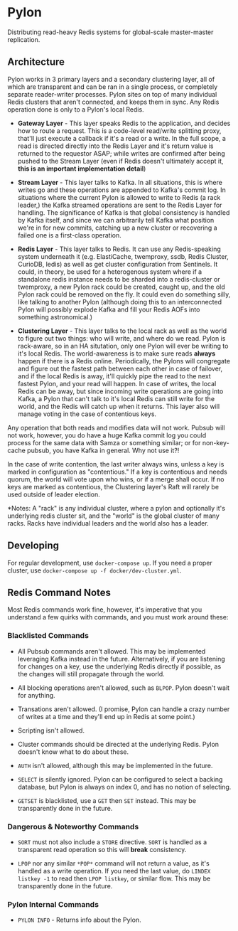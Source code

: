 # Pylon

Distributing read-heavy Redis systems for global-scale master-master replication.

## Architecture

Pylon works in 3 primary layers and a secondary clustering layer, all of which are transparent and can be ran in a single process, or completely separate reader-writer processes. Pylon sites on top of many individual Redis clusters that aren't connected, and keeps them in sync. Any Redis operation done is only to a Pylon's local Redis.

- **Gateway Layer** - This layer speaks Redis to the application, and decides how to route a request. This is a code-level read/write splitting proxy, that'll just execute a callback if it's a read or a write. In the full scope, a read is directed directly into the Redis Layer and it's return value is returned to the requestor ASAP; while writes are confirmed after being pushed to the Stream Layer (even if Redis doesn't ultimately accept it, **this is an important implementation detail**) 

- **Stream Layer** - This layer talks to Kafka. In all situations, this is where writes go and these operations are appended to Kafka's commit log. In situations where the current Pylon is allowed to write to Redis (a rack leader,) the Kafka streamed operations are sent to the Redis Layer for handling. The significance of Kafka is that global consistency is handled by Kafka itself, and since we can arbitrarily tell Kafka what position we're in for new commits, catching up a new cluster or recovering a failed one is a first-class operation.

- **Redis Layer** - This layer talks to Redis. It can use any Redis-speaking system underneath it (e.g. ElastiCache, twemproxy, ssdb, Redis Cluster, CurioDB, ledis) as well as get cluster configuration from Sentinels. It could, in theory, be used for a heterogenous system where if a standalone redis instance needs to be sharded into a redis-cluster or twemproxy, a new Pylon rack could be created, caught up, and the old Pylon rack could be removed on the fly. It could even do something silly, like talking to another Pylon (although doing this to an interconnected Pylon will possibly explode Kafka and fill your Redis AOFs into something astronomical.)

- **Clustering Layer** - This layer talks to the local rack as well as the world to figure out two things: who will write, and where do we read. Pylon is rack-aware, so in an HA situtation, only one Pylon will ever be writing to it's local Redis. The world-awareness is to make sure reads **always** happen if there is a Redis online. Periodically, the Pylons will congregate and figure out the fastest path between each other in case of failover, and if the local Redis is away, it'll quickly pipe the read to the next fastest Pylon, and your read will happen. In case of writes, the local Redis can be away, but since incoming write operations are going into Kafka, a Pylon that can't talk to it's local Redis can still write for the world, and the Redis will catch up when it returns. This layer also will manage voting in the case of contentious keys.

Any operation that both reads and modifies data will not work. Pubsub will not work, however, you do have a huge Kafka commit log you could process for the same data with Samza or something similar; or for non-key-cache pubsub, you have Kafka in general. Why not use it?!

In the case of write contention, the last writer always wins, unless a key is marked in configuration as "contentious." If a key is contentious and needs quorum, the world will vote upon who wins, or if a merge shall occur. If no keys are marked as contentious, the Clustering layer's Raft will rarely be used outside of leader election. 

*Notes: A "rack" is any individual cluster, where a pylon and optionally it's underlying redis cluster sit, and the "world" is the global cluster of many racks. Racks have individual leaders and the world also has a leader.

## Developing

For regular development, use `docker-compose up`. If you need a proper cluster, use `docker-compose up -f docker/dev-cluster.yml`.

## Redis Command Notes

Most Redis commands work fine, however, it's imperative that you understand a few quirks with commands, and you must work around these:

### Blacklisted Commands

- All Pubsub commands aren't allowed. This may be implemented leveraging Kafka instead in the future. Alternatively, if you are listening for changes on a key, use the underlying Redis directly if possible, as the changes will still propagate through the world.

- All blocking operations aren't allowed, such as `BLPOP`. Pylon doesn't wait for anything. 

- Transations aren't allowed. (I promise, Pylon can handle a crazy number of writes at a time and they'll end up in Redis at some point.)

- Scripting isn't allowed.

- Cluster commands should be directed at the underlying Redis. Pylon doesn't know what to do about these.

- `AUTH` isn't allowed, although this may be implemented in the future.

- `SELECT` is silently ignored. Pylon can be configured to select a backing database, but Pylon is always on index 0, and has no notion of selecting.

- `GETSET` is blacklisted, use a `GET` then `SET` instead. This may be transparently done in the future.


### Dangerous & Noteworthy Commands

- `SORT` must not also include a `STORE` directive. `SORT` is handled as a transparent read operation so this will **break** consistency.

- `LPOP` nor any similar `*POP*` command will not return a value, as it's handled as a write operation. If you need the last value, do `LINDEX listkey -1` to read then `LPOP listkey`, or similar flow. This may be transparently done in the future.

### Pylon Internal Commands

- `PYLON INFO` - Returns info about the Pylon.